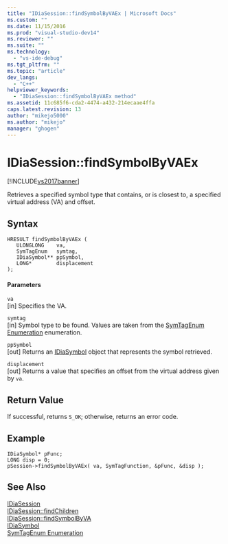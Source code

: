 ```yaml
---
title: "IDiaSession::findSymbolByVAEx | Microsoft Docs"
ms.custom: ""
ms.date: 11/15/2016
ms.prod: "visual-studio-dev14"
ms.reviewer: ""
ms.suite: ""
ms.technology: 
  - "vs-ide-debug"
ms.tgt_pltfrm: ""
ms.topic: "article"
dev_langs: 
  - "C++"
helpviewer_keywords: 
  - "IDiaSession::findSymbolByVAEx method"
ms.assetid: 11c685f6-cda2-4474-a432-214ecaae4ffa
caps.latest.revision: 13
author: "mikejo5000"
ms.author: "mikejo"
manager: "ghogen"
---
```

# IDiaSession::findSymbolByVAEx
[!INCLUDE[vs2017banner](../../includes/vs2017banner.md)]

Retrieves a specified symbol type that contains, or is closest to, a specified virtual address (VA) and offset.  
  
## Syntax  
  
```cpp#  
HRESULT findSymbolByVAEx (   
   ULONGLONG    va,  
   SymTagEnum   symtag,  
   IDiaSymbol** ppSymbol,  
   LONG*        displacement  
);  
```  
  
#### Parameters  
 `va`  
 [in] Specifies the VA.  
  
 `symtag`  
 [in] Symbol type to be found. Values are taken from the [SymTagEnum Enumeration](../../debugger/debug-interface-access/symtagenum.md) enumeration.  
  
 `ppSymbol`  
 [out] Returns an [IDiaSymbol](../../debugger/debug-interface-access/idiasymbol.md) object that represents the symbol retrieved.  
  
 `displacement`  
 [out] Returns a value that specifies an offset from the virtual address given by `va`.  
  
## Return Value  
 If successful, returns `S_OK`; otherwise, returns an error code.  
  
## Example  
  
```cpp#  
IDiaSymbol* pFunc;  
LONG disp = 0;  
pSession->findSymbolByVAEx( va, SymTagFunction, &pFunc, &disp );  
```  
  
## See Also  
 [IDiaSession](../../debugger/debug-interface-access/idiasession.md)   
 [IDiaSession::findChildren](../../debugger/debug-interface-access/idiasession-findchildren.md)   
 [IDiaSession::findSymbolByVA](../../debugger/debug-interface-access/idiasession-findsymbolbyva.md)   
 [IDiaSymbol](../../debugger/debug-interface-access/idiasymbol.md)   
 [SymTagEnum Enumeration](../../debugger/debug-interface-access/symtagenum.md)



